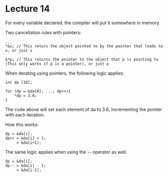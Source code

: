 <h1>Lecture 14</h1>

For every variable declared, the compiler will put it somewhere in memory.

Two cancellation rules with pointers:

    ...
    *&x; // This returs the object pointed to by the pointer that leads to x, or just x

    &*p; // This returns the pointer to the object that p is pointing to (This only works if p is a pointer), or just p


When iterating using pointers, the following logic applies:

    int da [10];

    for (dp = &da[0]; ...; dp++){
        *dp = 3.6;
    }

The code above will set each element of da to 3.6, incrementing the pointer with each iteration.

How this works:

    dp = &da[i];
    dp++ = &da[i] + 1;
         = &da[i+1];

The same logic applies when using the -- operator as well.

    dp = &da[i];
    dp-- = &da[i] - 1;
         = &da[i-1];


